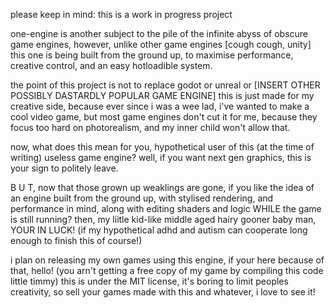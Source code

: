 please keep in mind: this is a work in progress project

one-engine is another subject to the pile of the infinite abyss of obscure game engines,
however, unlike other game engines [cough cough, unity] this one is being built from the ground up, to maximise performance,
creative control, and an easy hotloadible system.

the point of this project is not to replace godot or unreal or [INSERT OTHER POSSIBLY DASTARDLY POPULAR GAME ENGINE]
this is just made for my creative side, because ever since i was a wee lad, i've wanted to make a cool video game,
but most game engines don't cut it for me, because they focus too hard on photorealism, and my inner child won't allow that.

now, what does this mean for you, hypothetical user of this (at the time of writing) useless game engine?
well, if you want next gen graphics, this is your sign to politely leave.

B U T, now that those grown up weaklings are gone, if you like the idea of an engine built from the ground up,
with stylised rendering, and performance in mind, along with editing shaders and logic WHILE the game is still running?
then, my liitle kid-like middle aged hairy gooner baby man, YOUR IN LUCK! (if my hypothetical adhd and autism can cooperate long enough to finish this of course!)

i plan on releasing my own games using this engine, if your here because of that, hello! (you arn't getting a free copy of my game by compiling this code little timmy)
this is under the MIT license, it's boring to limit peoples creativity, so sell your games made with this and whatever, i love to see it!
